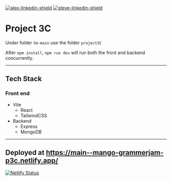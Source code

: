 [![alex-linkedin-shield]][alex-linkedin-url]
[![steve-linkedin-shield]][steve-linkedin-url]

# Project 3C

Under folder `tm-main` use the folder `project3C`

After `npm install`, `npm run dev` will run both the front and backend concurrently.

<!-- #### A continuation of Project 3 - Credit Card Form

You are required to save the form data to a database of your choice and create a new route where you can read the saved data and display to the user.

**Requirements**

- Save data to a database
- Read data from database

'NOTE: You can use any database and server technology of your choice. If you are not familiar with backend programming and databases you can always use Firebase as a more frontend'

**Data view route**
User should have the data displayed in a table format
User should have the ability to sort by submitted date, first name, last name, CC number, and CC provider

**Optional Tasks**
In data view route, add the ability to edit some user data:

- Update/Edit First name
- Update/Edit Last name
- Delete Record -->

---

## Tech Stack

### Front end

- Vite
  - React
  - TailwindCSS
- Backend
  - Express
  - MongoDB

---

## Deployed at https://main--mango-grammerjam-p3c.netlify.app/

[![Netlify Status](https://api.netlify.com/api/v1/badges/efae6283-ac63-4f97-aedd-c91e20970346/deploy-status)](https://app.netlify.com/sites/mango-grammerjam-project3/deploys)

[alex-linkedin-shield]: https://img.shields.io/badge/-Alex's_LinkedIn-black.svg?style=for-the-badge&logo=linkedin&colorB=555
[alex-linkedin-url]: https://www.linkedin.com/in/alexcurtisslep/
[steve-linkedin-url]: https://www.linkedin.com/in/stevesmodish/
[steve-linkedin-shield]: https://img.shields.io/badge/-Steve's_LinkedIn-black.svg?style=for-the-badge&logo=linkedin&colorB=555
